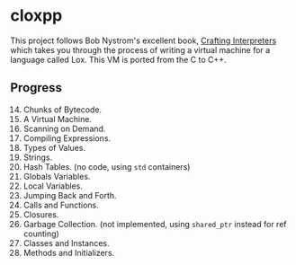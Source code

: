 # cloxpp

This project follows Bob Nystrom's excellent book, [Crafting Interpreters](http://www.craftinginterpreters.com) which takes you through the process of writing a virtual machine for a language called Lox. 
This VM is ported from the C to C++.

## Progress

14. Chunks of Bytecode.
15. A Virtual Machine.
16. Scanning on Demand.
17. Compiling Expressions.
18. Types of Values.
19. Strings.
20. Hash Tables. (no code, using `std` containers)
21. Globals Variables.
22. Local Variables.
23. Jumping Back and Forth.
24. Calls and Functions.
25. Closures.
26. Garbage Collection. (not implemented, using `shared_ptr` instead for ref counting)
27. Classes and Instances.
28. Methods and Initializers.
